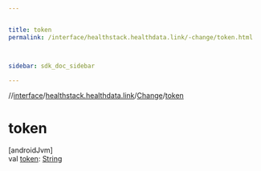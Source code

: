 ```yaml
---


title: token
permalink: /interface/healthstack.healthdata.link/-change/token.html



sidebar: sdk_doc_sidebar

---
```



//[interface](/hl_interface.html)/[healthstack.healthdata.link](../index.html)/[Change](index.html)/[token](token.html)



# token



[androidJvm]\
val [token](token.html): [String](https://kotlinlang.org/api/latest/jvm/stdlib/kotlin/-string/index.html)






